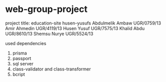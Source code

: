 # web-group-project
project title: education-site husen-yusufs
Abdulmelik Ambaw  UGR/0759/13
Amir Ahmedin      UGR/4119/13
Husen Yusuf       UGR/7575/13
Khalid Abdu       UGR/8610/13
Shemsu Nurye      UGR/5524/13

used dependencies
1. prisma
2. passport
3. sql server 
4. class-validator and class-transformer
5. bcript
